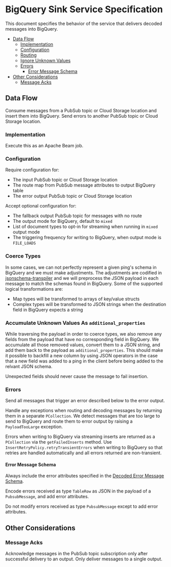 # BigQuery Sink Service Specification

This document specifies the behavior of the service that delivers decoded
messages into BigQuery.

<!-- START doctoc generated TOC please keep comment here to allow auto update -->
<!-- DON'T EDIT THIS SECTION, INSTEAD RE-RUN doctoc TO UPDATE -->


- [Data Flow](#data-flow)
  - [Implementation](#implementation)
  - [Configuration](#configuration)
  - [Routing](#routing)
  - [Ignore Unknown Values](#ignore-unknown-values)
  - [Errors](#errors)
    - [Error Message Schema](#error-message-schema)
- [Other Considerations](#other-considerations)
  - [Message Acks](#message-acks)

<!-- END doctoc generated TOC please keep comment here to allow auto update -->

## Data Flow

Consume messages from a PubSub topic or Cloud Storage location and insert them
into BigQuery. Send errors to another PubSub topic or Cloud Storage location.

### Implementation

Execute this as an Apache Beam job.

### Configuration

Require configuration for:

 * The input PubSub topic or Cloud Storage location
 * The route map from PubSub message attributes to output BigQuery table
 * The error output PubSub topic or Cloud Storage location

Accept optional configuration for:

 * The fallback output PubSub topic for messages with no route
 * The output mode for BigQuery, default to `mixed`
 * List of document types to opt-in for streaming when running in `mixed`
   output mode
 * The triggering frequency for writing to BigQuery, when output mode is
   `FILE_LOADS`

### Coerce Types

In some cases, we can not perfectly represent a given ping's schema in BigQuery
and we must make adjustments. The adjustments are codified in
[jsonschema-transpiler](https://github.com/mozilla/jsonschema-transpiler)
and we will preprocess the JSON payload in each message to match the schemas
found in BigQuery. Some of the supported logical transformations are:

- Map types will be transformed to arrays of key/value structs
- Complex types will be transformed to JSON strings when the destination field
  in BigQuery expects a string

### Accumulate Unknown Values As `additional_properties`

While traversing the payload in order to coerce types, we also remove any
fields from the payload that have no corresponding field in BigQuery.
We accumulate all those removed values, convert them to a JSON string, and
add them back to the payload as `additional_properties`.
This should make it possible to backfill a new column by using JSON operators
in the case that a new field was added to a ping in the client before being
added to the relvant JSON schema.

Unexpected fields should never cause the message to fail insertion.

### Errors

Send all messages that trigger an error described below to the error output.

Handle any exceptions when routing and decoding messages by returning them in a
separate `PCollection`. We detect messages that are too large to send to
BigQuery and route them to error output by raising a `PayloadTooLarge` exception.

Errors when writing to BigQuery via streaming inserts are returned as a
`PCollection` via the `getFailedInserts` method.
Use `InsertRetryPolicy.retryTransientErrors` when writing to BigQuery so that
retries are handled automatically and all errors returned are non-transient.

#### Error Message Schema

Always include the error attributes specified in the [Decoded Error Message
Schema](decoder.md#error-message-schema).

Encode errors received as type `TableRow` as JSON in the payload of a
`PubsubMessage`, and add error attributes.

Do not modify errors received as type `PubsubMessage` except to add error
attributes.

## Other Considerations

### Message Acks

Acknowledge messages in the PubSub topic subscription only after successful
delivery to an output. Only deliver messages to a single output.
